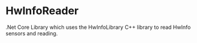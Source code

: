 # HwInfoReader

.Net Core Library which uses the HwInfoLibrary C++ library to read HwInfo sensors and reading. 
